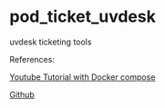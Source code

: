 # pod_ticket_uvdesk
uvdesk ticketing tools 



References:

[Youtube Tutorial with Docker compose](https://www.youtube.com/watch?v=jAG2U7fBilE&list=LL&index=1&t=1098s)

[Github](https://www.youtube.com/redirect?event=video_description&redir_token=QUFFLUhqbE5GaDMwVjZJNVRyWjFsaTNRTjI1OVAyTy1VQXxBQ3Jtc0trNzhxUEZfMjFlVmlBZWlUdlIxMERXQTdSVFNpTWZrWU1qdlBtR3cwM2FGS0Zhd3hHOTROV1Z4YWtCb1l4WllHQ0JiV2pMMzJPWjdxQ0YzZjFCZW4zRlAtTWVFV19ybGt0RGVQTzNhblVnMndUWldVUQ&q=https%3A%2F%2Fgithub.com%2Fuvdesk&v=jAG2U7fBilE)
